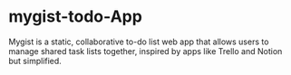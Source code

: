 # mygist-todo-App
Mygist is a static, collaborative to-do list web app that allows users to manage shared task lists together, inspired by apps like Trello and Notion but simplified.
